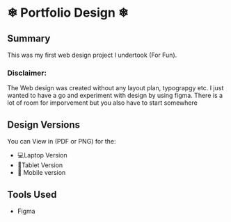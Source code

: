 # ❄ Portfolio Design ❄

## Summary
This was my first web design project I undertook (For Fun). 
### Disclaimer: 
The Web design was created without any layout plan, typograpgy etc. I just wanted to have a go and experiment with design by using figma. 
There is a lot of room for imporvement but you also have to start somewhere 

## Design Versions 
You can View in (PDF or PNG) for the:

* 💻Laptop Version
* 📱Tablet Version
* 📱 Mobile version 

## Tools Used 
* Figma 
